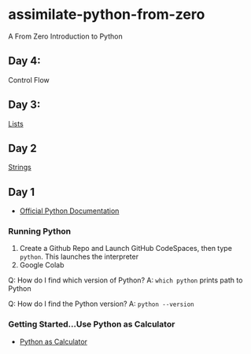 # assimilate-python-from-zero
A From Zero Introduction to Python


## Day 4:

Control Flow

## Day 3:

[Lists](https://github.com/noahgift/assimilate-python-from-zero/blob/main/python_lists.ipynb)

## Day 2

[Strings](https://github.com/noahgift/assimilate-python-from-zero/blob/main/assimilate_python_day2_strings.ipynb)  

## Day 1

* [Official Python Documentation](https://docs.python.org/3/)

### Running Python

1.  Create a Github Repo and Launch GitHub CodeSpaces, then type `python`.  This launches the interpreter
2.  Google Colab

Q:  How do I find which version of Python?
A:  `which python` prints path to Python

Q:  How do I find the Python version?
A:  `python --version`

### Getting Started...Use Python as Calculator

* [Python as Calculator](https://docs.python.org/3/tutorial/introduction.html#using-python-as-a-calculator)


